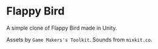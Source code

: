 # Flappy Bird

A simple clone of Flappy Bird made in Unity.

Assets by `Game Makers's Toolkit`.
Sounds from `mixkit.co`.
